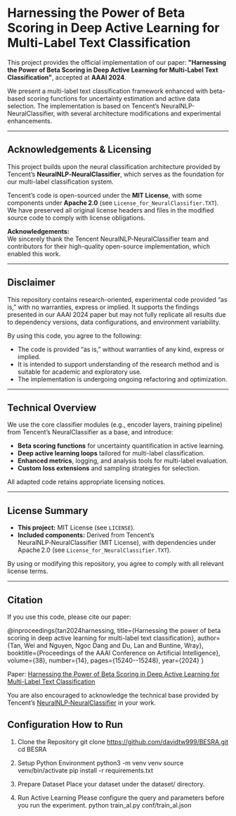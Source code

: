 # Harnessing the Power of Beta Scoring in Deep Active Learning for Multi-Label Text Classification

This project provides the official implementation of our paper:
**"Harnessing the Power of Beta Scoring in Deep Active Learning for Multi-Label Text Classification"**, accepted at **AAAI 2024**.

We present a multi-label text classification framework enhanced with beta-based scoring functions for uncertainty estimation and active data selection. The implementation is based on Tencent’s NeuralNLP-NeuralClassifier, with several architecture modifications and experimental enhancements.

---

## Acknowledgements & Licensing

This project builds upon the neural classification architecture provided by Tencent’s **NeuralNLP‑NeuralClassifier**, which serves as the foundation for our multi-label classification system.

Tencent’s code is open-sourced under the **MIT License**, with some components under **Apache 2.0** (see `License_for_NeuralClassifier.TXT`). We have preserved all original license headers and files in the modified source code to comply with license obligations.

**Acknowledgements:**  
We sincerely thank the Tencent NeuralNLP‑NeuralClassifier team and contributors for their high-quality open-source implementation, which enabled this work.

---

## Disclaimer

This repository contains research-oriented, experimental code provided “as is,” with no warranties, express or implied. It supports the findings presented in our AAAI 2024 paper but may not fully replicate all results due to dependency versions, data configurations, and environment variability.

By using this code, you agree to the following:

- The code is provided “as is,” without warranties of any kind, express or implied.
- It is intended to support understanding of the research method and is suitable for academic and exploratory use.
- The implementation is undergoing ongoing refactoring and optimization.

---

## Technical Overview

We use the core classifier modules (e.g., encoder layers, training pipeline) from Tencent’s NeuralClassifier as a base, and introduce:

- **Beta scoring functions** for uncertainty quantification in active learning.
- **Deep active learning loops** tailored for multi-label classification.
- **Enhanced metrics**, logging, and analysis tools for multi-label evaluation.
- **Custom loss extensions** and sampling strategies for selection.

All adapted code retains appropriate licensing notices.

---

## License Summary

- **This project:** MIT License (see `LICENSE`).
- **Included components:** Derived from Tencent’s NeuralNLP‑NeuralClassifier (MIT License), with dependencies under Apache 2.0 (see `License_for_NeuralClassifier.TXT`).

By using or modifying this repository, you agree to comply with all relevant license terms.

---

## Citation

If you use this code, please cite our paper:

@inproceedings{tan2024harnessing,
  title={Harnessing the power of beta scoring in deep active learning for multi-label text classification},
  author={Tan, Wei and Nguyen, Ngoc Dang and Du, Lan and Buntine, Wray},
  booktitle={Proceedings of the AAAI Conference on Artificial Intelligence},
  volume={38},
  number={14},
  pages={15240--15248},
  year={2024}
}


Paper: [Harnessing the Power of Beta Scoring in Deep Active Learning for Multi-Label Text Classification](https://ojs.aaai.org/index.php/AAAI/article/view/29447)  

You are also encouraged to acknowledge the technical base provided by Tencent’s [NeuralNLP‑NeuralClassifier](https://github.com/Tencent/NeuralNLP-NeuralClassifier) in your work.


## Configuration How to Run

1. Clone the Repository
git clone https://github.com/davidtw999/BESRA.git
cd BESRA

2. Setup Python Environment
python3 -m venv venv
source venv/bin/activate
pip install -r requirements.txt

3. Prepare Dataset
Place your dataset under the dataset/ directory.

3. Run Active Learning
Please configure the query and parameters before you run the experiment.
python train_al.py conf/train_al.json
